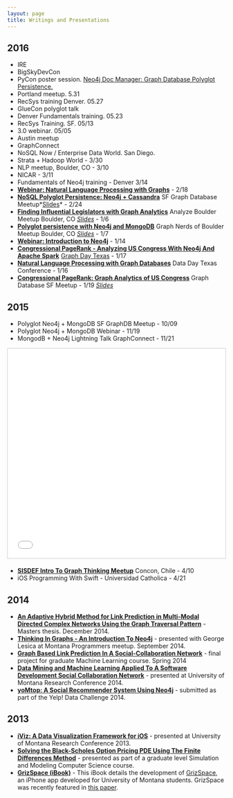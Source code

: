 ```yaml
---
layout: page
title: Writings and Presentations
---
```


## 2016

* IRE
* BigSkyDevCon
* PyCon poster session. [Neo4j Doc Manager: Graph Database Polyglot Persistence.](https://dl.dropboxusercontent.com/u/67572426/presentations/pycon.pdf)
* Portland meetup. 5.31
* RecSys training Denver. 05.27
* GlueCon polyglot talk
* Denver Fundamentals training. 05.23
* RecSys Training. SF. 05/13
* 3.0 webinar. 05/05
* Austin meetup
* GraphConnect
* NoSQL Now / Enterprise Data World. San Diego.
* Strata + Hadoop World - 3/30
* NLP meetup, Boulder, CO - 3/10
* NICAR - 3/11
* Fundamentals of Neo4j training - Denver 3/14
* **[Webinar: Natural Language Processing with Graphs](http://info.neo4j.com/natural-language-processing-with-graphs.html)** - 2/18
* **[NoSQL Polyglot Persistence: Neo4j + Cassandra]()** SF Graph Database Meetup*[Slides](https://dl.dropboxusercontent.com/u/67572426/presentations/neo4j_cassandra_02_24.pdf)* - 2/24
* **[Finding Influential Legislators with Graph Analytics](http://www.meetup.com/Analyze-Boulder/events/226345384/)** Analyze Boulder Meetup Boulder, CO *[Slides](https://dl.dropboxusercontent.com/u/67572426/legis-graph-AB.pdf)* - 1/6
* **[Polyglot persistence with Neo4j and MongoDB](http://www.meetup.com/Graph-Nerds-of-Boulder/events/226570089/)** Graph Nerds of Boulder Meetup Boulder, CO *[Slides](https://dl.dropboxusercontent.com/u/67572426/neo4j_mongodb.pdf)* - 1/7
* **[Webinar: Introduction to Neo4j](http://info.neo4j.com/intro-to-graph-databases.html)** - 1/14
* **[Congressional PageRank - Analyzing US Congress With Neo4j And Apache Spark]()** [Graph Day Texas](http://graphday.com/) - 1/17
* **[Natural Language Processing with Graph Databases]()** Data Day Texas Conference - 1/16
* **[Congressional PageRank: Graph Analytics of US Congress](http://www.meetup.com/graphdb-sf/events/228011664/)** Graph Database SF Meetup - 1/19 *[Slides](https://dl.dropboxusercontent.com/u/67572426/presentations/congressional-pagerank-sfgraphdb.pdf)*


## 2015

* Polyglot Neo4j + MongoDB SF GraphDB Meetup - 10/09
* Polyglot Neo4j + MongoDB Webinar - 11/19
* MongodB + Neo4j Lightning Talk GraphConnect - 11/21

<iframe src="//www.slideshare.net/slideshow/embed_code/key/4udyrwv1Wa1J3A" width="595" height="485" frameborder="0" marginwidth="0" marginheight="0" scrolling="no" style="border:1px solid #CCC; border-width:1px; margin-bottom:5px; max-width: 100%;" allowfullscreen> </iframe> <div style="margin-bottom:5px"></div>

* **[SISDEF Intro To Graph Thinking Meetup](https://dl.dropboxusercontent.com/u/67572426/GraphDatabase_SISDEF.pdf)** Concon, Chile - 4/10
* iOS Programming With Swift - Universidad Catholica - 4/21


## 2014

* **[An Adaptive Hybrid Method for Link Prediction in Multi-Modal Directed Complex Networks Using the Graph Traversal Pattern](http://scholarworks.umt.edu/cgi/viewcontent.cgi?article=5386&context=etd)** - Masters thesis. December 2014.
* **[Thinking In Graphs - An Introduction To Neo4j](https://copy.com/lhDFPyRjZYyw8LIp)** - presented with George Lesica at Montana Programmers meetup. September 2014.
* **[Graph Based Link Prediction In A Social-Collaboration Network](https://dl.dropboxusercontent.com/u/67572426/WilliamLyonFinalProjec.pdf)** - final project for graduate Machine Learning course. Spring 2014
* **[Data Mining and Machine Learning Applied To A Software Development Social Collaboration Network](https://dl.dropboxusercontent.com/u/67572426/github_poster.pdf)** - presented at University of Montana Research Conference 2014.
* **[yoMtop: A Social Recommender System Using Neo4j](https://dl.dropboxusercontent.com/u/67572426/YoMtop_Paper_final.pdf)** - submitted as part of the Yelp! Data Challenge 2014.

## 2013

* **[iViz: A Data Visualization Framework for iOS](https://dl.dropboxusercontent.com/u/67572426/iviz.pdf)** - presented at University of Montana Research Conference 2013.
* **[Solving the Black-Scholes Option Pricing PDE Using The Finite Differences Method](https://dl.dropboxusercontent.com/u/67572426/black_scholes.pdf)** - presented as part of a graduate level Simulation and Modeling Computer Science course.
* **[GrizSpace (iBook)](https://dl.dropboxusercontent.com/u/67572426/GrizSpace_The_iBook.ibooks)** - This iBook details the development of [GrizSpace](https://github.com/GrizSpace/GrizSpace), an iPhone app developed for University of Montana students. GrizSpace was recently featured in [this paper](http://dl.acm.org/citation.cfm?id=2538953).
